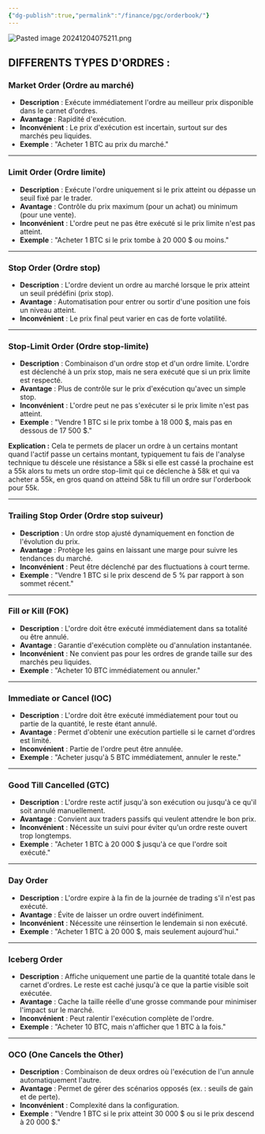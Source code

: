 ```yaml
---
{"dg-publish":true,"permalink":"/finance/pgc/orderbook/"}
---
```


![Pasted image 20241204075211.png](/img/user/Data/Pasted%20image%2020241204075211.png)

## DIFFERENTS TYPES D'ORDRES : 

### **Market Order (Ordre au marché)**

- **Description** : Exécute immédiatement l'ordre au meilleur prix disponible dans le carnet d'ordres.
- **Avantage** : Rapidité d'exécution.
- **Inconvénient** : Le prix d'exécution est incertain, surtout sur des marchés peu liquides.
- **Exemple** : "Acheter 1 BTC au prix du marché."



---
### **Limit Order (Ordre limite)**

- **Description** : Exécute l'ordre uniquement si le prix atteint ou dépasse un seuil fixé par le trader.
- **Avantage** : Contrôle du prix maximum (pour un achat) ou minimum (pour une vente).
- **Inconvénient** : L'ordre peut ne pas être exécuté si le prix limite n'est pas atteint.
- **Exemple** : "Acheter 1 BTC si le prix tombe à 20 000 $ ou moins."
---
### **Stop Order (Ordre stop)**

- **Description** : L'ordre devient un ordre au marché lorsque le prix atteint un seuil prédéfini (prix stop).
- **Avantage** : Automatisation pour entrer ou sortir d'une position une fois un niveau atteint.
- **Inconvénient** : Le prix final peut varier en cas de forte volatilité.
---
### **Stop-Limit Order (Ordre stop-limite)**

- **Description** : Combinaison d'un ordre stop et d'un ordre limite. L'ordre est déclenché à un prix stop, mais ne sera exécuté que si un prix limite est respecté.
- **Avantage** : Plus de contrôle sur le prix d'exécution qu'avec un simple stop.
- **Inconvénient** : L'ordre peut ne pas s'exécuter si le prix limite n'est pas atteint.
- **Exemple** : "Vendre 1 BTC si le prix tombe à 18 000 $, mais pas en dessous de 17 500 $."

**Explication :** Cela te permets de placer un ordre à un certains montant quand l'actif passe un certains montant, typiquement tu fais de l'analyse technique tu déscele une  résistance a 58k si elle est cassé la prochaine est a 55k alors tu mets un ordre stop-limit qui ce déclenche à 58k et qui va acheter a 55k, en gros quand on atteind 58k tu fill un ordre sur l'orderbook pour 55k. 



- ---

### **Trailing Stop Order (Ordre stop suiveur)**

- **Description** : Un ordre stop ajusté dynamiquement en fonction de l'évolution du prix.
- **Avantage** : Protège les gains en laissant une marge pour suivre les tendances du marché.
- **Inconvénient** : Peut être déclenché par des fluctuations à court terme.
- **Exemple** : "Vendre 1 BTC si le prix descend de 5 % par rapport à son sommet récent."

---

### **Fill or Kill (FOK)**

- **Description** : L'ordre doit être exécuté immédiatement dans sa totalité ou être annulé.
- **Avantage** : Garantie d'exécution complète ou d'annulation instantanée.
- **Inconvénient** : Ne convient pas pour les ordres de grande taille sur des marchés peu liquides.
- **Exemple** : "Acheter 10 BTC immédiatement ou annuler."

---

### **Immediate or Cancel (IOC)**

- **Description** : L'ordre doit être exécuté immédiatement pour tout ou partie de la quantité, le reste étant annulé.
- **Avantage** : Permet d'obtenir une exécution partielle si le carnet d'ordres est limité.
- **Inconvénient** : Partie de l'ordre peut être annulée.
- **Exemple** : "Acheter jusqu'à 5 BTC immédiatement, annuler le reste."

---

### **Good Till Cancelled (GTC)**

- **Description** : L'ordre reste actif jusqu'à son exécution ou jusqu'à ce qu'il soit annulé manuellement.
- **Avantage** : Convient aux traders passifs qui veulent attendre le bon prix.
- **Inconvénient** : Nécessite un suivi pour éviter qu'un ordre reste ouvert trop longtemps.
- **Exemple** : "Acheter 1 BTC à 20 000 $ jusqu'à ce que l'ordre soit exécuté."

---

### **Day Order**

- **Description** : L'ordre expire à la fin de la journée de trading s'il n'est pas exécuté.
- **Avantage** : Évite de laisser un ordre ouvert indéfiniment.
- **Inconvénient** : Nécessite une réinsertion le lendemain si non exécuté.
- **Exemple** : "Acheter 1 BTC à 20 000 $, mais seulement aujourd'hui."

---

### **Iceberg Order**

- **Description** : Affiche uniquement une partie de la quantité totale dans le carnet d'ordres. Le reste est caché jusqu'à ce que la partie visible soit exécutée.
- **Avantage** : Cache la taille réelle d'une grosse commande pour minimiser l'impact sur le marché.
- **Inconvénient** : Peut ralentir l'exécution complète de l'ordre.
- **Exemple** : "Acheter 10 BTC, mais n'afficher que 1 BTC à la fois."

---

### **OCO (One Cancels the Other)**

- **Description** : Combinaison de deux ordres où l'exécution de l'un annule automatiquement l'autre.
- **Avantage** : Permet de gérer des scénarios opposés (ex. : seuils de gain et de perte).
- **Inconvénient** : Complexité dans la configuration.
- **Exemple** : "Vendre 1 BTC si le prix atteint 30 000 $ ou si le prix descend à 20 000 $."